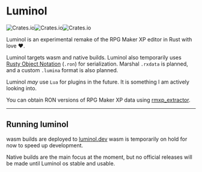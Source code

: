 # Luminol

![Crates.io](https://img.shields.io/crates/v/luminol)![Crates.io](https://img.shields.io/crates/l/luminol)![Crates.io](https://img.shields.io/crates/d/luminol)

Luminol is an experimental remake of the RPG Maker XP editor in Rust with love ❤️.

Luminol targets wasm and native builds. Luminol also temporarily uses [Rusty Object Notation](https://github.com/ron-rs/ron) (`.ron`) for serialization.
Marshal `.rxdata` is planned, and a custom `.lumina` format is also planned.

Luminol _may_ use `Lua` for plugins in the future. It is something I am actively looking into.

You can obtain RON versions of RPG Maker XP data using [rmxp_extractor](https://rubygems.org/gems/rmxp_extractor).

---

## Running luminol

wasm builds are deployed to [luminol.dev](https://luminol.dev/#dev) wasm is temporarily on hold for now to speed up development.

Native builds are the main focus at the moment, but no official releases will be made until Luminol os stable and usable.
